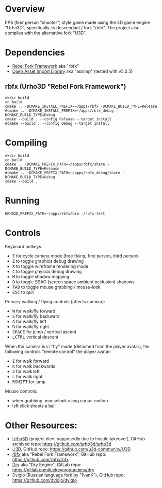 # Overview

FPS (first person "shooter") style game made using the 3D game engine "Urho3D", specifically its descendant / fork "rbfx". The project also compiles with the alternative fork "U3D".

# Dependencies

* [Rebel Fork Framework](https://github.com/rbfx/rbfx) aka "rbfx"
* [Open Asset Import Library](https://github.com/assimp/assimp) aka "assimp" (tested with v5.2.5)

## rbfx (Urho3D "Rebel Fork Framework")

```
mkdir build
cd build
cmake .. -DCMAKE_INSTALL_PREFIX=~/apps/rbfx -DCMAKE_BUILD_TYPE=Release
#cmake .. -DCMAKE_INSTALL_PREFIX=~/apps/rbfx_debug -DCMAKE_BUILD_TYPE=Debug
cmake --build . --config Release --target install
#cmake --build . --config Debug --target install
```

# Compiling

```
mkdir build
cd build
cmake .. -DCMAKE_PREFIX_PATH=~/apps/rbfx/share -DCMAKE_BUILD_TYPE=Release
#cmake .. -DCMAKE_PREFIX_PATH=~/apps/rbfx_debug/share -DCMAKE_BUILD_TYPE=Debug
cmake --build .
```

# Running

```
URHO3D_PREFIX_PATH=~/apps/rbfx/bin ./rbfx-test
```

# Controls

Keyboard hotkeys:

* <kbd>T</kbd> for cycle camera mode (free flying, first person, third person)
* <kbd>Z</kbd> to toggle graphics debug drawing
* <kbd>X</kbd> to toggle wireframe rendering mode
* <kbd>C</kbd> to toggle physics debug drawing
* <kbd>M</kbd> to toggle shadow mapping
* <kbd>O</kbd> to toggle SSAO (screen space ambient occlusion) shadows
* <kbd>TAB</kbd> to toggle mouse grabbing / mouse-look
* <kbd>ESC</kbd> to quit

Primary walking / flying controls (affects camera):

* <kbd>W</kbd> for walk/fly forward
* <kbd>S</kbd> for walk/fly backward
* <kbd>A</kbd> for walk/fly left
* <kbd>D</kbd> for walk/fly right
* <kbd>SPACE</kbd> for jump / vertical ascent
* <kbd>LCTRL</kbd> vertical descent

When the camera is in "fly" mode (detached from the player avatar), the following controls "remote control" the player avatar:

* <kbd>I</kbd> for walk forward
* <kbd>K</kbd> for walk backwards
* <kbd>J</kbd> for walk left
* <kbd>L</kbd> for walk right
* <kbd>RSHIFT</kbd> for jump

Mouse controls:

* when grabbing, mouselook using cursor motion
* left click shoots a ball

# Other Resources:

* [Urho3D](https://urho3d.io/) (project died, supposedly due to hostile takeover), GitHub archived repo: https://github.com/urho3d/urho3d
* [U3D](https://u3d.io/), GitHub repo: https://github.com/u3d-community/U3D
* [rbfx](https://rebelfork.io/) aka "Rebel Fork Framework", GitHub repo: https://github.com/rbfx/rbfx
* [Dry](https://dry.luckey.games/) aka "Dry Engine", GitLab repo: https://gitlab.com/luckeyproductions/dry
* Dviglo (Russian language fork by "1vanK"), GitHub repo: https://github.com/dviglo/dviglo
